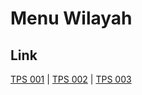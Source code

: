 # Menu Wilayah

## Link

[TPS 001](https://github.com/gigit-pemilu/pemilu-2024-76-sulawesi-barat/tree/main/pilpres/hitung-suara/sub/76-sulawesi-barat/sub/03-mamasa/sub/04-pana/sub/2005-mamullu/sub/001-tps)
 | 
[TPS 002](https://github.com/gigit-pemilu/pemilu-2024-76-sulawesi-barat/tree/main/pilpres/hitung-suara/sub/76-sulawesi-barat/sub/03-mamasa/sub/04-pana/sub/2005-mamullu/sub/002-tps)
 | 
[TPS 003](https://github.com/gigit-pemilu/pemilu-2024-76-sulawesi-barat/tree/main/pilpres/hitung-suara/sub/76-sulawesi-barat/sub/03-mamasa/sub/04-pana/sub/2005-mamullu/sub/003-tps)

